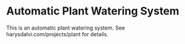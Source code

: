 # Automatic Plant Watering System
This is an automatic plant watering system. See harysdalvi.com/projects/plant for details.
